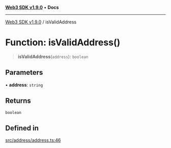 [**Web3 SDK v1.9.0**](../README.md) • **Docs**

***

[Web3 SDK v1.9.0](../globals.md) / isValidAddress

# Function: isValidAddress()

> **isValidAddress**(`address`): `boolean`

## Parameters

• **address**: `string`

## Returns

`boolean`

## Defined in

[src/address/address.ts:46](https://github.com/Mystic-Nayy/alephium-web3/blob/c1afd789a197ce5fe21f08c2965942090157c33d/packages/web3/src/address/address.ts#L46)
